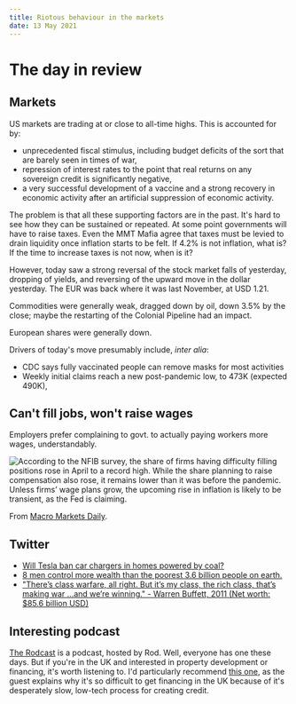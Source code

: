 ```yaml
---
title: Riotous behaviour in the markets
date: 13 May 2021
---
```


# The day in review

## Markets

US markets are trading at or close to all-time highs. 
This is accounted for by:

- unprecedented fiscal stimulus, including budget deficits of the sort that are barely seen in times of war,
- repression of interest rates to the point that real returns on any sovereign credit is significantly negative,
- a very successful development of a vaccine and a strong recovery in economic activity after an artificial suppression of economic activity.

The problem is that all these supporting factors are in the past. It's hard to see how they can be sustained or repeated.
At some point governments will have to raise taxes. Even the MMT Mafia agree that taxes must be levied to drain liquidity once inflation starts to be felt. If 4.2% is not inflation, what is? If the time to increase taxes is not now, when is it?

However, today saw a strong reversal of the stock market falls of yesterday, dropping of yields, and reversing of the upward move in the dollar yesterday. The EUR was back where it was last November, at USD 1.21.

Commodities were generally weak, dragged down by oil, down 3.5% by the close; maybe the restarting of the Colonial Pipeline had an impact.

European shares were generally down.

Drivers of today's move presumably include, _inter alia_:

-  CDC says fully vaccinated people can remove masks for most activities 
-  Weekly initial claims reach a new post-pandemic low, to 473K (expected 490K), 

## Can't fill jobs, won't raise wages

Employers prefer complaining to govt. to actually paying workers more wages, understandably.

![According to the NFIB survey, the share of firms having difficulty filling positions rose in April to a record high. While the share planning to raise compensation also rose, it remains lower than it was before the pandemic. Unless firms’ wage plans grow, the upcoming rise in inflation is likely to be transient, as the Fed is claiming.](https://cdn.substack.com/image/fetch/w_1456,c_limit,f_auto,q_auto:good,fl_progressive:steep/https%3A%2F%2Fbucketeer-e05bbc84-baa3-437e-9518-adb32be77984.s3.amazonaws.com%2Fpublic%2Fimages%2F0e1212c3-52a2-4c82-9531-a00dd98de054_498x282.png)

From [Macro Markets Daily](https://www.macromarketsdaily.com/about).

## Twitter

- [Will Tesla ban car chargers in homes powered by coal?](https://twitter.com/PeterMcCormack/status/1392612178973405186?s=20)
- [8 men control more wealth than the poorest 3.6 billion people on earth.](https://twitter.com/GravelInstitute/status/1392626894592434176?s=20)
- ["There’s class warfare, all right. But it’s my class, the rich class, that’s making war ...and we’re winning." - Warren Buffett, 2011 (Net worth: $85.6 billion USD)](https://twitter.com/enoonche/status/1392754990079373312?s=20)

## Interesting podcast

[The Rodcast](https://shows.acast.com/rodcast) is a podcast, hosted by Rod. 
Well, everyone has one these days.
But if you're in the UK and interested in property development or financing, it's worth listening to.
I'd particularly recommend [this one](https://shows.acast.com/rodcast/episodes/financing-developments-with-ian-humphreys-brickflow), as the guest explains why it's so difficult to get financing in the UK because of it's desperately slow, low-tech process for creating credit.

